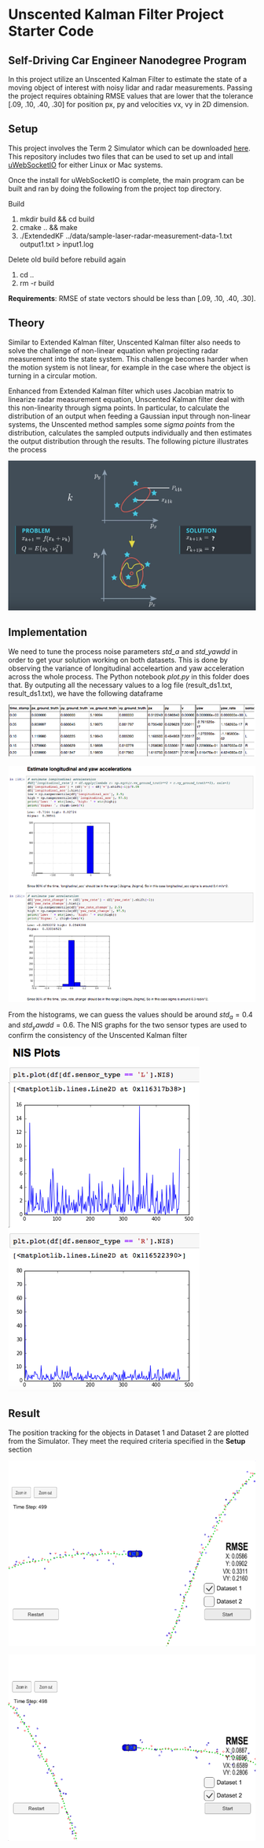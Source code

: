 # Unscented Kalman Filter Project Starter Code
Self-Driving Car Engineer Nanodegree Program
---

In this project utilize an Unscented Kalman Filter to estimate the state of a moving object of interest with noisy lidar and radar measurements. Passing the project requires obtaining RMSE values that are lower that the tolerance [.09, .10, .40, .30] for position px, py and velocities vx, vy in 2D dimension. 

[unscented]: ./images/unscented.png
[dataframe]: ./images/dataframe.png
[ds1]: ./images/ds1.png
[ds2]: ./images/ds2.png
[estimate_process_noise]: ./images/estimate_process_noise.png
[NIS]: ./images/NIS.png

## Setup 

This project involves the Term 2 Simulator which can be downloaded [here](https://github.com/udacity/self-driving-car-sim/releases). This repository includes two files that can be used to set up and intall [uWebSocketIO](https://github.com/uWebSockets/uWebSockets) for either Linux or Mac systems.

Once the install for uWebSocketIO is complete, the main program can be built and ran by doing the following from the project top directory.

Build
1. mkdir build && cd build
2. cmake .. && make
3. ./ExtendedKF ../data/sample-laser-radar-measurement-data-1.txt output1.txt > input1.log

Delete old build before rebuild again
1. cd ..
2. rm -r build

**Requirements**: RMSE of state vectors should be less than [.09, .10, .40, .30].

## Theory

Similar to Extended Kalman filter, Unscented Kalman filter also needs to solve the challenge of non-linear equation when projecting radar measurement into the state system. This challenge becomes harder when the motion system is not linear, for example in the case where the object is turning in a circular motion.

Enhanced from Extended Kalman filter which uses Jacobian matrix to linearize radar measurement equation, Unscented Kalman filter deal with this non-linearity through sigma points. In particular, to calculate the distribution of an output when feeding a Gaussian input through non-linear systems, the Unscented method samples some *sigma points* from the distribution, calculates the sampled outputs individually and then estimates the output distribution through the results. The following picture illustrates the process

![alt text][unscented]

## Implementation

We need to tune the process noise parameters *std_a* and *std_yawdd* in order to get your solution working on both datasets. This is done by observing the variance of longitudinal acceleartion and yaw acceleration across the whole process. The Python notebook *plot.py* in this folder does that. By outputing all the necessary values to a log file (result_ds1.txt, result_ds1.txt), we have the following dataframe

![alt text][dataframe]

![alt text][estimate_process_noise]

From the histograms, we can guess the values should be around $std_a = 0.4$ and $std_yawdd = 0.6$. The NIS graphs for the two sensor types are used to confirm the consistency of the Unscented Kalman filter

![alt text][NIS]

## Result

The position tracking for the objects in Dataset 1 and Dataset 2 are plotted from the Simulator. They meet the required criteria specified in the **Setup** section

![alt text][ds1]

![alt text][ds2]

